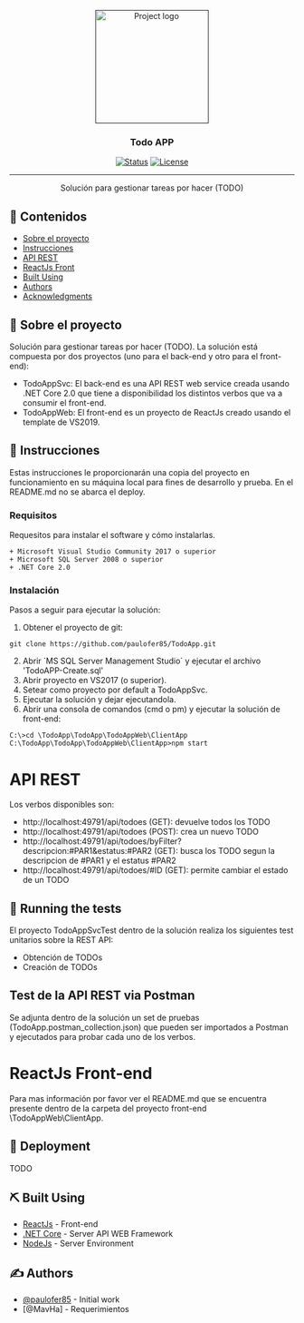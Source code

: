 <p align="center">
  <a href="" rel="noopener">
 <img width=200px height=200px src="https://i.imgur.com/6wj0hh6.jpg" alt="Project logo"></a>
</p>

<h3 align="center">Todo APP</h3>

<div align="center">

[![Status](https://img.shields.io/badge/status-active-success.svg)]()
[![License](https://img.shields.io/badge/license-MIT-blue.svg)](/LICENSE)

</div>

---

<p align="center"> Solución para gestionar tareas por hacer (TODO)
    <br> 
</p>

## 📝 Contenidos

- [Sobre el proyecto](#about)
- [Instrucciones](#getting_started)
- [API REST](#api_rest)
- [ReactJs Front](#front_end)
- [Built Using](#built_using)
- [Authors](#authors)
- [Acknowledgments](#acknowledgement)

## 🧐 Sobre el proyecto <a name = "about"></a>

Solución para gestionar tareas por hacer (TODO). La solución está compuesta por dos proyectos (uno para el back-end y otro para el front-end):
+ TodoAppSvc: El back-end es una API REST web service creada usando .NET Core 2.0 que tiene a disponibilidad los distintos verbos que va a consumir el front-end. 
+ TodoAppWeb: El front-end es un proyecto de ReactJs creado usando el template de VS2019. 


## 🏁 Instrucciones <a name = "getting_started"></a>

Estas instrucciones le proporcionarán una copia del proyecto en funcionamiento en su máquina local para fines de desarrollo y prueba. En el README.md no se abarca el deploy.

### Requisitos

Requesitos para instalar el software y cómo instalarlas.

```
+ Microsoft Visual Studio Community 2017 o superior
+ Microsoft SQL Server 2008 o superior
+ .NET Core 2.0
```

### Instalación

Pasos a seguir para ejecutar la solución:
1. Obtener el proyecto de git:

```
git clone https://github.com/paulofer85/TodoApp.git
```
2. Abrir ´MS SQL Server Management Studio´ y ejecutar el archivo 'TodoAPP-Create.sql'
3. Abrir proyecto en VS2017 (o superior).
4. Setear como proyecto por default a TodoAppSvc.
5. Ejecutar la solución y dejar ejecutandola.
6. Abrir una consola de comandos (cmd o pm) y ejecutar la solución de front-end:

```
C:\>cd \TodoApp\TodoApp\TodoAppWeb\ClientApp
C:\TodoApp\TodoApp\TodoAppWeb\ClientApp>npm start
```

# API REST <a name = "api_rest"></a>

Los verbos disponibles son:
  - http://localhost:49791/api/todoes (GET): devuelve todos los TODO
  - http://localhost:49791/api/todoes (POST): crea un nuevo TODO
  - http://localhost:49791/api/todoes/byFilter?descripcion:#PAR1&estatus:#PAR2 (GET): busca los TODO segun la descripcion de #PAR1 y el estatus #PAR2
  - http://localhost:49791/api/todoes/#ID (GET): permite cambiar el estado de un TODO


## 🔧 Running the tests <a name = "tests"></a>

El proyecto TodoAppSvcTest dentro de la solución realiza los siguientes test unitarios sobre la REST API:
- Obtención de TODOs
- Creación de TODOs 


## Test de la API REST via Postman

Se adjunta dentro de la solución un set de pruebas (TodoApp.postman_collection.json) que pueden ser importados a Postman y ejecutados para probar cada uno de los verbos.


# ReactJs Front-end <a name = "front_end"></a>

Para mas información por favor ver el README.md que se encuentra presente dentro de la carpeta del proyecto front-end \TodoAppWeb\ClientApp.

## 🚀 Deployment <a name = "deployment"></a>

TODO

## ⛏️ Built Using <a name = "built_using"></a>

- [ReactJs](https://www.reactjs.org/) - Front-end
- [.NET Core](https://docs.microsoft.com/en-us/aspnet/core/) - Server API WEB Framework
- [NodeJs](https://nodejs.org/en/) - Server Environment

## ✍️ Authors <a name = "authors"></a>

- [@paulofer85](https://github.com/paulofer85) - Initial work
- [@MavHa] - Requerimientos

